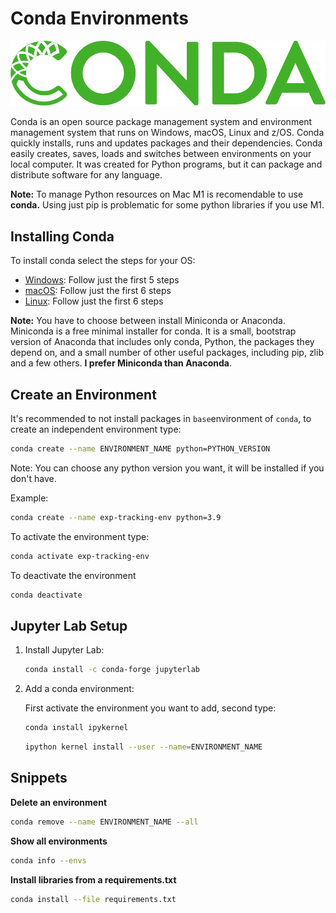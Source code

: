 # Conda Environments

![conda_logo](../Images/Appendixes/conda_logo.svg)


Conda is an open source package management system and environment management system that runs on Windows, macOS, Linux and z/OS. Conda quickly installs, runs and updates packages and their dependencies. Conda easily creates, saves, loads and switches between environments on your local computer. It was created for Python programs, but it can package and distribute software for any language.


**Note:** To manage Python resources on Mac M1 is recomendable to use **conda.** Using just pip is problematic for some python libraries if you use M1.

## Installing Conda

To install conda select the steps for your OS:


- [Windows](https://docs.conda.io/projects/conda/en/latest/user-guide/install/windows.html): Follow just the first 5 steps
- [macOS](https://docs.conda.io/projects/conda/en/latest/user-guide/install/macos.html): Follow just the first 6 steps
- [Linux](https://docs.conda.io/projects/conda/en/latest/user-guide/install/linux.html): Follow just the first 6 steps

**Note:** You have to choose between install Miniconda or Anaconda. Miniconda is a free minimal installer for conda. It is a small, bootstrap version of Anaconda that includes only conda, Python, the packages they depend on, and a small number of other useful packages, including pip, zlib and a few others. **I prefer Miniconda than Anaconda**.

## Create an Environment

It's recommended to not install packages in `base`environment of `conda`, to create an independent environment type:

```bash
conda create --name ENVIRONMENT_NAME python=PYTHON_VERSION
```
Note: You can choose any python version you want, it will be installed if you don't have.

Example:

```bash
conda create --name exp-tracking-env python=3.9
```

To activate the environment type:

```bash
conda activate exp-tracking-env
```

To deactivate the environment

```bash
conda deactivate
```

## Jupyter Lab Setup

1. Install Jupyter Lab:
    
    ```bash
    conda install -c conda-forge jupyterlab
    ```
    
2. Add a conda environment:
    
    First activate the environment you want to add, second type:
    
    ```bash
    conda install ipykernel
    ```
    
    ```bash
    ipython kernel install --user --name=ENVIRONMENT_NAME
    ```
    

## Snippets

**Delete an environment**

```bash
conda remove --name ENVIRONMENT_NAME --all
```

**Show all environments**

```bash
conda info --envs
```
**Install libraries from a requirements.txt**

```bash
conda install --file requirements.txt
```